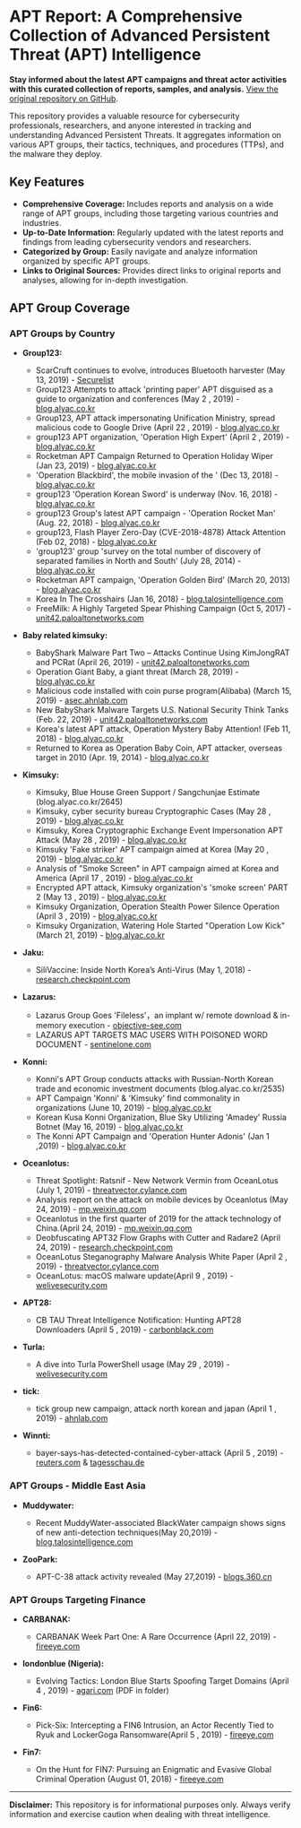 # APT Report: A Comprehensive Collection of Advanced Persistent Threat (APT) Intelligence

**Stay informed about the latest APT campaigns and threat actor activities with this curated collection of reports, samples, and analysis.**  [View the original repository on GitHub](https://github.com/blackorbird/APT_REPORT).

This repository provides a valuable resource for cybersecurity professionals, researchers, and anyone interested in tracking and understanding Advanced Persistent Threats.  It aggregates information on various APT groups, their tactics, techniques, and procedures (TTPs), and the malware they deploy.

## Key Features

*   **Comprehensive Coverage:** Includes reports and analysis on a wide range of APT groups, including those targeting various countries and industries.
*   **Up-to-Date Information:**  Regularly updated with the latest reports and findings from leading cybersecurity vendors and researchers.
*   **Categorized by Group:**  Easily navigate and analyze information organized by specific APT groups.
*   **Links to Original Sources:** Provides direct links to original reports and analyses, allowing for in-depth investigation.

## APT Group Coverage

### APT Groups by Country

*   **Group123:**
    *   ScarCruft continues to evolve, introduces Bluetooth harvester (May 13, 2019) - [Securelist](https://securelist.com/scarcruft-continues-to-evolve-introduces-bluetooth-harvester/90729/)
    *   Group123 Attempts to attack 'printing paper' APT disguised as a guide to organization and conferences (May 2 , 2019) - [blog.alyac.co.kr](https://blog.alyac.co.kr/2287)
    *   Group123, APT attack impersonating Unification Ministry, spread malicious code to Google Drive (April 22 , 2019) - [blog.alyac.co.kr](https://blog.alyac.co.kr/2268)
    *   group123 APT organization, 'Operation High Expert' (April 2 , 2019) - [blog.alyac.co.kr](https://blog.alyac.co.kr/2226)
    *   Rocketman APT Campaign Returned to Operation Holiday Wiper (Jan 23, 2019) - [blog.alyac.co.kr](https://blog.alyac.co.kr/2089)
    *   'Operation Blackbird', the mobile invasion of the ' (Dec 13, 2018) - [blog.alyac.co.kr](https://blog.alyac.co.kr/2035)
    *   group123 'Operation Korean Sword' is underway (Nov. 16, 2018) - [blog.alyac.co.kr](https://blog.alyac.co.kr/1985)
    *   group123 Group's latest APT campaign - 'Operation Rocket Man' (Aug. 22, 2018) - [blog.alyac.co.kr](https://blog.alyac.co.kr/1853)
    *   group123, Flash Player Zero-Day (CVE-2018-4878) Attack Attention (Feb 02, 2018) - [blog.alyac.co.kr](https://blog.alyac.co.kr/1521)
    *   'group123' group 'survey on the total number of discovery of separated families in North and South' (July 28, 2014) - [blog.alyac.co.kr](https://blog.alyac.co.kr/1767)
    *   Rocketman APT campaign, 'Operation Golden Bird' (March 20, 2013) - [blog.alyac.co.kr](https://blog.alyac.co.kr/2205)
    *   Korea In The Crosshairs (Jan 16, 2018) - [blog.talosintelligence.com](https://blog.talosintelligence.com/2018/01/korea-in-crosshairs.html)
    *   FreeMilk: A Highly Targeted Spear Phishing Campaign (Oct 5, 2017) - [unit42.paloaltonetworks.com](https://unit42.paloaltonetworks.com/unit42-freemilk-highly-targeted-spear-phishing-campaign/)

*   **Baby related kimsuky:**
    *   BabyShark Malware Part Two – Attacks Continue Using KimJongRAT and PCRat (April 26, 2019) - [unit42.paloaltonetworks.com](https://unit42.paloaltonetworks.com/babyshark-malware-part-two-attacks-continue-using-kimjongrat-and-pcrat/)
    *   Operation Giant Baby, a giant threat (March 28, 2019) - [blog.alyac.co.kr](https://blog.alyac.co.kr/2223)
    *   Malicious code installed with coin purse program(Alibaba) (March 15, 2019) - [asec.ahnlab.com](https://asec.ahnlab.com/1209)
    *   New BabyShark Malware Targets U.S. National Security Think Tanks (Feb. 22, 2019) - [unit42.paloaltonetworks.com](https://unit42.paloaltonetworks.com/new-babyshark-malware-targets-u-s-national-security-think-tanks/)
    *   Korea's latest APT attack, Operation Mystery Baby Attention! (Feb 11, 2018) - [blog.alyac.co.kr](https://blog.alyac.co.kr/1963)
    *   Returned to Korea as Operation Baby Coin, APT attacker, overseas target in 2010 (Apr. 19, 2014) - [blog.alyac.co.kr](https://blog.alyac.co.kr/1640)

*   **Kimsuky:**
    *   Kimsuky, Blue House Green Support / Sangchunjae Estimate (blog.alyac.co.kr/2645)
    *   Kimsuky, cyber security bureau Cryptographic Cases (May 28 , 2019) - [blog.alyac.co.kr](https://blog.alyac.co.kr/2338)
    *   Kimsuky, Korea Cryptographic Exchange Event Impersonation APT Attack (May 28 , 2019) - [blog.alyac.co.kr](https://blog.alyac.co.kr/2336)
    *   Kimsuky  'Fake striker' APT campaign aimed at Korea (May 20 , 2019) - [blog.alyac.co.kr](https://blog.alyac.co.kr/2315)
    *   Analysis of "Smoke Screen" in APT campaign aimed at Korea and America (April 17 , 2019) - [blog.alyac.co.kr](https://blog.alyac.co.kr/2243)
    *   Encrypted APT attack, Kimsuky organization's 'smoke screen' PART 2 (May 13 , 2019) - [blog.alyac.co.kr](https://blog.alyac.co.kr/2299)
    *   Kimsuky Organization, Operation Stealth Power Silence Operation (April 3 , 2019) - [blog.alyac.co.kr](https://blog.alyac.co.kr/2234)
    *   Kimsuky Organization, Watering Hole Started "Operation Low Kick"(March 21, 2019) - [blog.alyac.co.kr](https://blog.alyac.co.kr/2209)

*   **Jaku:**
    *   SiliVaccine: Inside North Korea’s Anti-Virus (May 1, 2018) - [research.checkpoint.com](https://research.checkpoint.com/silivaccine-a-look-inside-north-koreas-anti-virus/)

*   **Lazarus:**
    *   Lazarus Group Goes 'Fileless'，an implant w/ remote download & in-memory execution - [objective-see.com](https://objective-see.com/blog/blog_0x51.html)
    *   LAZARUS APT TARGETS MAC USERS WITH POISONED WORD DOCUMENT - [sentinelone.com](https://www.sentinelone.com/blog/lazarus-apt-targets-mac-users-poisoned-word-document/)

*   **Konni:**
    *   Konni's APT Group conducts attacks with Russian-North Korean trade and economic investment documents (blog.alyac.co.kr/2535)
    *   APT Campaign 'Konni' & 'Kimsuky' find commonality in organizations (June 10, 2019) - [blog.alyac.co.kr](https://blog.alyac.co.kr/2347)
    *   Korean Kusa Konni Organization, Blue Sky Utilizing 'Amadey' Russia Botnet  (May 16, 2019) - [blog.alyac.co.kr](https://blog.alyac.co.kr/2308)
    *   The Konni APT Campaign and 'Operation Hunter Adonis' (Jan 1 ,2019) - [blog.alyac.co.kr](https://blog.alyac.co.kr/2061)

*   **Oceanlotus:**
    *   Threat Spotlight: Ratsnif - New Network Vermin from OceanLotus (July 1, 2019) - [threatvector.cylance.com](https://threatvector.cylance.com/en_us/home/threat-spotlight-ratsnif-new-network-vermin-from-oceanlotus.html)
    *   Analysis report on the attack on mobile devices by Oceanlotus (May 24, 2019) - [mp.weixin.qq.com](https://mp.weixin.qq.com/s/L-tCvLPOOMhP0ndgdqhkNQ)
    *   Oceanlotus in the first quarter of 2019 for the attack technology of China.(April 24, 2019) - [mp.weixin.qq.com](https://mp.weixin.qq.com/s/xPsEXp2J5IE7wNSMEVC24A)
    *   Deobfuscating APT32 Flow Graphs with Cutter and Radare2 (April 24, 2019) - [research.checkpoint.com](https://research.checkpoint.com/deobfuscating-apt32-flow-graphs-with-cutter-and-radare2/)
    *   OceanLotus Steganography Malware Analysis White Paper (April 2 , 2019) - [threatvector.cylance.com](https://threatvector.cylance.com/en_us/home/report-oceanlotus-apt-group-leveraging-steganography.html)
    *   OceanLotus: macOS malware update(April 9 , 2019) - [welivesecurity.com](https://www.welivesecurity.com/2019/04/09/oceanlotus-macos-malware-update/)

*   **APT28:**
    *   CB TAU Threat Intelligence Notification: Hunting APT28 Downloaders  (April 5 , 2019) - [carbonblack.com](https://www.carbonblack.com/2019/04/05/cb-threat-intelligence-notification-hunting-apt28-downloaders/)

*   **Turla:**
    *   A dive into Turla PowerShell usage (May 29 , 2019) - [welivesecurity.com](https://www.welivesecurity.com/2019/05/29/turla-powershell-usage/)

*   **tick:**
    *   tick group new campaign, attack north korean and japan (April 1 , 2019) - [ahnlab.com](https://www.ahnlab.com/kr/site/securityinfo/secunews/secuNewsView.do?curPage=1&menu_dist=2&seq=28186)

*   **Winnti:**
    *   bayer-says-has-detected-contained-cyber-attack (April 5 , 2019) - [reuters.com](https://www.reuters.com/article/us-bayer-cyber/bayer-says-has-detected-contained-cyber-attack-idUSKCN1RG0NN) & [tagesschau.de](https://www.tagesschau.de/inland/hackerangriff-bayer-101.html)

### APT Groups - Middle East Asia

*   **Muddywater:**
    *   Recent MuddyWater-associated BlackWater campaign shows signs of new anti-detection techniques(May 20,2019) - [blog.talosintelligence.com](https://blog.talosintelligence.com/2019/05/recent-muddywater-associated-blackwater.html)

*   **ZooPark:**
    *   APT-C-38 attack activity revealed (May 27,2019) - [blogs.360.cn](http://blogs.360.cn/post/analysis-of-APT-C-38.html)

### APT Groups Targeting Finance

*   **CARBANAK:**
    *   CARBANAK Week Part One: A Rare Occurrence (April 22, 2019) - [fireeye.com](https://www.fireeye.com/blog/threat-research/2019/04/carbanak-week-part-one-a-rare-occurrence.html)

*   **londonblue (Nigeria):**
    *   Evolving Tactics: London Blue Starts Spoofing Target Domains (April 4 , 2019) - [agari.com](https://www.agari.com/email-security-blog/london-blue-evolving-tactics/) (PDF in folder)

*   **Fin6:**
    *   Pick-Six: Intercepting a FIN6 Intrusion, an Actor Recently Tied to Ryuk and LockerGoga Ransomware(April 5 , 2019) - [fireeye.com](https://www.fireeye.com/blog/threat-research/2019/04/pick-six-intercepting-a-fin6-intrusion.html)

*   **Fin7:**
    *   On the Hunt for FIN7: Pursuing an Enigmatic and Evasive Global Criminal Operation (August 01, 2018) - [fireeye.com](https://www.fireeye.com/blog/threat-research/2018/08/fin7-pursuing-an-enigmatic-and-evasive-global-criminal-operation.html)

***

**Disclaimer:** This repository is for informational purposes only. Always verify information and exercise caution when dealing with threat intelligence.